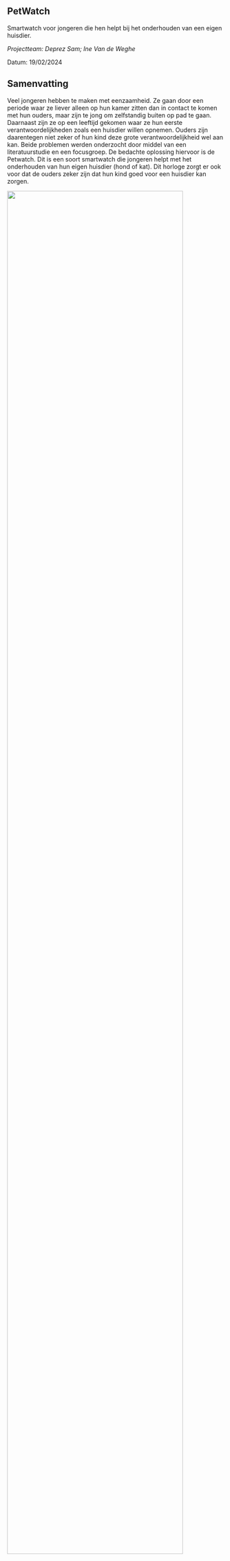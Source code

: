 
## PetWatch

Smartwatch voor jongeren die hen helpt bij het onderhouden van een eigen huisdier.

*Projectteam: Deprez Sam; Ine Van de Weghe*

Datum: 19/02/2024
<br>

## Samenvatting
<p>Veel jongeren hebben te maken met eenzaamheid. Ze gaan door een periode waar ze
liever alleen op hun kamer zitten dan in contact te komen met hun ouders, maar zijn te
jong om zelfstandig buiten op pad te gaan. Daarnaast zijn ze op een leeftijd gekomen waar
ze hun eerste verantwoordelijkheden zoals een huisdier willen opnemen. Ouders zijn
daarentegen niet zeker of hun kind deze grote verantwoordelijkheid wel aan kan.
Beide problemen werden onderzocht door middel van een literatuurstudie en een
focusgroep. De bedachte oplossing hiervoor is de Petwatch. Dit is een soort smartwatch
die jongeren helpt met het onderhouden van hun eigen huisdier (hond of kat). Dit horloge
zorgt er ook voor dat de ouders zeker zijn dat hun kind goed voor een huisdier kan zorgen.</p> 

<p>
  <img src="https://github.com/SamDeprez/UCD_SEM1/assets/152390104/73eb2060-eb53-447e-add5-afd3c3345255"  width="90%"/></br>
  <em>Figuur 1: De Petwatch</em>
  
</p>
<br>
## Introductie
<p>Het project is vertrokken uit de opdracht van: ‘Nature, Play en Tech’. De bedoeling is om
kinderen op een speelse manier meer in contact te laten komen met de natuur. Dit moet
gebeuren aan de hand van een slim product. Deze design
challenge richt zich op het raakvlak tussen natuur, spel en technologie.
Na het krijgen van de opdracht was het direct duidelijk rond welk thema er gewerkt zou
worden, namelijk huisdieren. Het is de speelse vriend van bijna ieder kind. Zeker tijdens de
pubertijd kampen veel jongeren met eenzaamheid en zouden ze wel een trouwe vriend
kunnen gebruiken. Door veranderingen in hun lichaam en denkwijze voelen veel jongeren
zich alleen en uitgesloten. Tieners hebben op deze leeftijd het liefst wat meer afstand van
hun ouders, maar zijn nog te jong om zelfstandig op pad te gaan met vrienden.
Jongeren van de eerste jaren van het middelbaar leren voor het eerste omgaan met
verantwoordelijkheden. “Ze proberen de regels te begrijpen en deze in verschillende
omgevingen toe te passen. Ze werken aan hun eigen onafhankelijkheid.”(Parenting
Montana 2021). Als de jongere zelf vindt dat hij of zij de verantwoordelijkheid van een
huisdier aankan, kan dit voor problemen zorgen als de ouders er anders over denken.
Het doel van het concept is een oplossing te geven voor beide problemen. Door het
verzorgen van een huisdier eenvoudiger te maken en ouders de controleer mogelijk te
geven, gaan ouders met meer vertrouwen “Ja!” kunnen zeggen op de vraag: “Mag ik een
eigen huisdier?”</p>
<br>
## Methodologie
<p>De methodologie die wordt gebruikt in het eerste semester sluit het best aan bij het
principe van de double diamond. Hierbij kan de eerste diamant de discovery fase
voorstellen waarbij er op zoek wordt gegaan naar een concept voor het probleem.
De tweede diamant is dan de definition fase waarin verschillende deelaspecten van
het proces worden uitgewerkt.</p>

<b>Max 400 woorden. Beschrijf je methodologie (enkel SEM1, zie les methodologie). Maak hierbij gebruik van een afbeelding om je tijdlijn weer te geven. Op deze tijdlijn moeten minimaal een tijdsincatie te zien zijn, moeten fasen te zien zijn en moeten activiteiten te zien zijn.</b>

 <br>
 
## Discovery
### Literature review
<p>Als eerste stap is er een literatuuronderzoek gedaan. Dit literature review dient om inzicht
te krijgen welke effecten huisdieren hebben op opgroeiende kinderen en jongeren.
Hier werd er gevonden dat onderzoek heeft aangetoond dat kinderen die opgroeiden in
een huishouden met honden later als volwassenen meer sociaal vaardig zijn. Er wordt
geopperd dat dieren de sociale interactie tussen mensen kunnen versterken. Empathie is
ook een belangrijk onderdeel van de sociale ontwikkeling bij kinderen. Door te zorgen voor
een huisdier leert het kind dat iedereen behoeftes en gevoelens heeft. Uit sommige studies
blijkt dat kinderen met huisdieren daardoor ook meer empathie naar hun medemens
tonen.</p>
  
<p>Huisdieren kunnen daarbij ook bijdragen aan een betere gezondheid. Alleen al het aaien
van een huisdier heeft een verlagend effect op de hartslag en de bloeddruk. Dit geldt voor
alle gezinsleden. Je wordt van een huisdier ontspannen en dit heeft een gunstig effect op
het immuunsysteem. Er zijn ook onderzoeken die aantonen dat als kinderen op jonge
leeftijd in aanraking komen met huisdieren, zij minder risico lopen op het ontwikkelen van
een allergie voor huisdieren.</p>
  
<p>Kinderen leren dankzij huisdieren ook dingen over het leven. Dieren leren kinderen over
voortplanting en geboorte, en over ziekte, ongelukken en dood. Voor veel kinderen is het
doodgaan of kwijtraken van een huisdier de eerste ervaring die ze hebben met de dood en
met rouw. Kinderen leren dat dood iets natuurlijks is dat hoort bij het leven.
Eén van de grootste voordelen is de gezelschap die je krijgt van een huisdier. De nood
aan gezelschap wordt alsmaar groter, want de eenzaamheid bij jongeren stijgt. Corona
speelt hierin een belangrijke rol. In 2021 zei 14 procent van de jongeren tussen 15 en 25
jaar zich sterk emotioneel eenzaam te voelen. In 2019, vlak voor het begin van de
coronacrisis, was dat nog 8 procent. De smartphoneverslaving bij jongeren speelt hierbij
een grote rol. Hét gouden advies blijft afwisseling, dan is er voldoende tegengewicht voor
het online leven. Een huisdier kan zorgen voor die afwisseling in het dagelijks leven.</p>

<p><b>Conclusies</b><br>
Doordat huisdieren zo een goede invloed hebben op kinderen. Er is een eerste concept
definieert.</p>

<p>Het is een opmaat gemaakte digitale versie van je eigen
huisdier die je helpt zorgdragen voor je werkelijke
huisdier. Die zal honger aantonen wanneer je je
daadwerkelijke hond moet voederen. Dit geldt ook als
de hond uitgelaten moet worden en zo veel meer. Op
die manier heb je steeds de zekerheid dat je beste
vriend de beste zorg krijgt. Dit betekent ook dat je de
digitale versie van je huisdier altijd dicht bij je hebt ook al
kan je even niet bij je echt huisdier zijn. Dit alles aan de
hand van een soort smartwatch waar je digitaal huisdier
permanent in leeft.</p>

<p>
  <img src="https://github.com/SamDeprez/UCD_SEM1/assets/152390104/ff0a5c67-1564-4499-9bbb-e8904187702b" />
  <img src="https://github.com/SamDeprez/UCD_SEM1/assets/152390104/c1b5df06-d4eb-40cc-95dc-888a1a738595" /></br>
  <em>Figuur 3: eerste concept</em> 
</p>




<p>Het huisdier reageert op basis van een op maat gemaakte agenda. Door middel van de
leeftijd, het ras, de allergieën en ziektes in te geven zal er een schema opgemaakt worden,
die rekening houdt met je weekelijkse gewoontes bv. School en hobby’s. Daarna kan je het
schema zelf nog optimaliseren. Het doel hiervan is jongeren meer zelfvertrouwen te geven
om zelf voor een dier te zorgen. Dit dient ook als een geruststelling voor de ouders. De
huisdieren zelf genieten natuurlijk ook van deze voordelen. Zij krijgen op maat gemaakte
zorg en een forever home.</p>

### Focus group
<p>Vervolgens is er een focusgroep gedaan die dient om inzicht te krijgen welke attitude
kinderen van 11-15 jaar hebben tegenover huisdieren en welke positieve of negatieve
effecten zij zelf ervaren. Zo kon er achterhaald worden of de gekozen doelgroep wel
interesse heeft om zelfstandig te zorgen voor een huisdier en wat hun mening is over het
concept. Dertien meisjes namen deel aan deze focusgroep.
Tijdens de focusgroep werden er twee soorten vragen gesteld, namelijk open vragen en
Ja/nee-vragen. Voor de open vragen moet de doelgroep hun antwoord opschrijven op een
post-it en vervolgens vooraan komen hangen onder de uitgeschreven vraag. Om te
antwoorden op de ja/nee-vragen moeten ze een groen kaartje in de lucht houden voor “Ja”
en een rood voor “Nee”.</p>

<p><b>Resultaten</b></br>
Uit de focusgroep met de meisjes kan geconcludeerd worden dat een duidelijke
meerderheid van de focusgroep al een huisdier heeft(12/13). Dit is positief aangezien de
zij beter de verantwoordelijkheden kunnen inschatten die nodig zijn om voor een huisdier
te zorgen, dan kinderen uit gezinnen zonder huisdier.
Bij de vragen “Wat vinden jullie het leukste aan een huisdier hebben?” en “Waarom willen
jullie zo graag een eigen huisdier?” hebben veel personen een antwoord gegeven in
verband met eenzaamheid. Deze jongeren, uit de eerste 3 jaren van het middelbaar,
bezitten allemaal een GSM en desondanks de verschillende soorten sociale media en
andere mogelijkheden tot communicatie, voelen zij zich toch eenzaam op zo een jonge
leeftijd. Dit is een eerste bevestiging dat beginnende pubers een nood hebben aan een
eigen huisdier.</p>
  
<p>Om te weten te komen of de gekozen doelgroep zelf interesse heeft in een eigen huisdier
werd de vraag gesteld “Wie heeft er allemaal al eens een eigen huisdier aan zijn ouders
gevraagd?”. Hierop antwoordde 9 van de 13 personen “ja”, wat meer is dan verwacht. Dit
toont aan dat de meerderheid een vraag heeft naar een eigen huisdier. Dit betekent nog
niet dat ze ook allemaal een huisdier krijgen. Hun ouders spelen in deze keuze een
beslissende rol. Wat opvallend is, is dat de meeste ouders niet mee instemt om hun kind
een eigen huisdier te geven. Dit komt vooral door hun gebrek aan vertrouwen in de
verantwoordelijkheid van hun kind zoals te zien is bij de antwoorden op de vraag “Wat
waren de antwoorden van jullie ouders?”. Ook al vindt 11 van de 13 personen in de
focusgroep zichzelf verantwoordelijk genoeg om zelf voor een eigen huisdier zorg te
dragen.</p>

<p>Na het voorstellen van de Petwatch, waren 11 van de 13 personen geruster om zelf een
huisdier te nemen en 9 personen zouden zo de Petwatch daadwerkelijk gebruiken. Dit wil
zeggen dat de doelgroep zelf interesse vertoont in het concept.
Of dat ouders rapper een eigen huisdier voor hun kind gaan goedkeuren weten we nog
niet? Het antwoord hierop weten we nog niet. Hiervoor moet er een interview gedaan
worden met de ouders in plaats van de doelgroep zelf, maar 5/13 van de jongeren denkt
dat ze door dit concept een grotere kans hebben om JA van hun ouders te krijgen.</p>

<p><b>Conclusies</b></br>
Er kan dus geconcludeerd worden dat de doelgroep daadwerkelijk geïnteresseerd is in de
Petwatch. Er moet nog een keuze worden gemaakt uit de verschillende soorten dieren
waarvoor dit concept mogelijk is. De 2 populairste dieren dat de focusgroep al heeft en/of
wilt zijn katten en honden. Dit zijn dan ook de 2 meest voorkomende de huisdieren in
België. Met deze informatie kan Petwatch met zelfzekerheid ontworpen worden.</p>

<br>

## Definition
<p>Voor de verdere uitwerking van de Petwatch zijn er 2 waves aan prototypes gemaakt met
elk een bijpassende gebruikerstest.</p>

### Wave 1
<p>De eerste wave aan prototypes dient om het uiterlijk van het product te bepalen.
Aangezien de Petwatch een soort smartwatch is waar de persoonlijke digitale versie van je
huisdier in leeft, bestaat het product zelf uit een armband en een scherm. Het materiaal
van deze armband en de vorm van het scherm moet nog gekozen worden. Dit zijn zeer
belangrijke beslissingen en om deze keuze te maken, hebben we de mening nodig van de
doelgroep. Hiervoor is er een focusgroep georganiseerd op 22/12/2023 waarbij tien
meisjes deelnemen tussen de 11-15 jaar. </p>

<p>
  <img src="https://github.com/SamDeprez/UCD_SEM1/assets/152390104/4951052c-2488-4dec-aceb-7938655cb9dc" /></br>
  <em>Figuur 4: Prototypes wave 1 (schermvorm + materiaal)</em> 
</p>



 <p><b>Focus group resultaten</b></br>
Als voorbereiding op de focusgroep moeten er verschillende soorten materialen
uitgekozen worden die als potentiële materiaalkeuze voor de armband dient. Die worden
dan versneden tot even grote staaltjes met in het midden een stukje Velcro aangenaaid.
Daarbij moeten er ook verschillende vormen houten blokjes worden gezaagd die dienen
als scherm van een smartwatch. Aan elk vormpje wordt er ook een stukje Velcro gelijmd.
Dit wordt zodanig gekozen dat alle houten schermpjes plakken op de materialen strookjes
om zo een realistische weergaven te hebben van de Petwatch.</p>

<p>Bij de keuze van de vorm voor het scherm van de smartwatch is de helft van de vormen
niet gekozen. Dit zijn ook de complexere vormen. De meerderheid van de focusgroep
heeft gekozen voor het afgerond vierkant. Daarbij heeft een groot deel gekozen voor het
ronde scherm.</p>
  
<p>Door deze resultaten hebben we besloten dat het ontwerp van het scherm op basis zal zijn
van een afgerond vierkant.</p>

<p>De doelgroep gaf ook aan dat ze een knop op de zijkant willen om het digitale huisdier te
activeren. Ook werd er een camera in het scherm voorgesteld om selfies te nemen met het
huisdier. Deze zaken gaan zeker en vast overwogen worden in ons ontwerpproces.</p> 

<p>In de keuze van materiaal is er een duidelijke winnaar te zien namelijk de gordel. Het is
een stevig materiaal dat er ook verzorgt uit ziet. Ze hebben hier goed over er nagedacht,
want ze waren aan het overleggen welke materialen het minst vuil worden.
De ontwerpkeuze van materiaal voor de band is dan ook snel gemaakt. Het zal een
stevige gordelband zijn die er hip uitziet.</p> 

<p>Bij de keuze van kleuren is er een grote verdeeldheid. Dit was ook te verwachten doordat
dit zeer subjectief is. Dit was ook de stap in de workshop waar de doelgroep het meest tijd
voor nodig had.</p>

<p>Hier is de ontwerpkeuze wat minder vanzelfsprekend. Doordat de vorige keuzes zo
eenduidig waren, kunnen er hier meerdere kleuren worden gekozen. Hiervoor zouden we
blauw, groen, rood en zwart kiezen. Als conclusie kunnen we besluiten dat er een collectie
zal uitgebracht worden van vier smartwatches met een zeer afgerond scherm in vier
verschillende kleuren namelijk blauw, groen, rood en zwart.</p>

<p><b>Conclusie</b></br>
Via de resultaten van dit onderzoek is er een collectie ontwikkeld.</p>
<p>
  <img src="https://github.com/SamDeprez/UCD_SEM1/assets/152390104/d78dfb43-c7c8-47a1-88a7-a444e80a0dd1" />
  <img src="https://github.com/SamDeprez/UCD_SEM1/assets/152390104/f6ea1922-875b-4d6d-94e0-557009444db9" />
  <img src="https://github.com/SamDeprez/UCD_SEM1/assets/152390104/c4f9ac5d-e23c-49db-bd3b-1e3a2a30e102" /></br>
  <em>Figuur 4: Prototypes wave 1 (schermvorm + materiaal)</em> 
</p>

### Wave 2

<p>De tweede wave aan prototypen richt zich meer op het digitale aspect van de Petwatch.
Het eindresultaat moet een efficiënt te gebruiken smartwatch zijn. Het is zeer belangrijk dat
de doelgroep de taken voor het onderhouden van een huisdier elke dag en op het juiste
moment uitvoert. Om dit te realiseren is er een eenvoudige structurele weergave nodig van
deze taken doorheen de dag. De beste manier van dit te doen is door het werken met een
soort van agenda/schema. Er zijn verschillende mogelijkheden hoe deze agenda er kan
uitzien. Daarbij moet er bij elke mogelijkheid rekening worden gehouden dat het te zien zal
zijn op een klein scherm van een smartwatch. Om de meest duidelijke layout te bepalen op
de Petwatch, moet er onderzoek worden uitgevoerd. Dit onderzoek gebeurd door een
focusgroep op 22/12/2023.</p>

<p>Als voorbereiding voor het onderzoek worden er verschillende mogelijkheden voor de
agenda opgesteld. Van elke mogelijkheid moet er dan ook een prototype van worden
gemaakt. Doordat de prototypes snel en eenvoudig moeten zijn, wordt een papieren versie
van de planning gemaakt. Er zijn drie verschillende prototypes:</p>



<p>Naast de agenda’s wordt er een uitgesneden houten vorm van een horloge gemaakt. Tijdens
de test worden de planningen bekeken door de vorm van het horloge. Dit maakt duidelijk dat
wanneer de agenda in het eindproduct wordt gebruikt, constant maar een klein deel ervan
zichtbaar is op het scherm. Acties zoals swipen in- en uitzoomen worden tijdens de test
vervangen door het verplaatsen van het horloge ten opzichte van de agenda.</p>

<p><b>Focus groep resultaten</b></br>
Tijdens de focusgroep zijn er 10 antwoorden ontvangen over de planningen.</p>

<p>Hier is zoals bij de test van het materiaal en vorm één duidelijke winnaar. De lay-out met
To-Do lijst in Time blocking heeft 90% van de stemmen. De redenen die voor deze lay-out
gegeven worden kunnen opgedeeld worden in drie groeperende redenen .</br>
1. De derde agenda is het meest overzichtelijk.</br>
2. Het is handig dat alles dicht bij elkaar staat.</br>
3. Het is handig dat ook andere activiteiten zoals hobby’s en school ook aangegeven zijn.</p>

<p><b>Conclusie</b></br>
Uit de test kwam een duidelijke winnaar naar voren: To-Do lijst in time blocking. Dit is dan
ook de lay-out die in het eindproduct zal worden gebruikt.</p>



### Doestellingen
Wat wilde je bereiken?
### Materiaal & methoden
Hoe onderzocht je dit? Wees volledig.
### Resultaten
Rapporteer over de resultaten (incl. foto's, quotes, analyseframeworks, ...)
### Conclusies & implicaties
Definieer de belangrijkste designbeslissingen

<br>

## Bill of materials
<p>Uit het onderzoek van wave 1 is het duidelijk dat gordel het favoriete materiaal is voor de
band van de Petwatch. Dit is dan ook de reden waarom het prototype ook dit materiaal zal
bevatten.</p>

<p>Het belangrijkste component van de smartwatch is natuurlijk het scherm. Online zijn er veel
schermen te vinden om je eigen smartwatch te maken met Arduino Uno of Raspberry Pi.
Het gekozen scherm is “ILI9341 LCD screen”. Dit scherm kan eenvoudig met een Arduino
Uno of een ESP32 aangestuurd worden. </p>

<P>Het scherm wordt aangestuurd met een ESP32. Dit heeft enkele voordelen op de Arduino
Uno. Deze microcontroller is kleiner en is dus eenvoudiger in het eindproduct te verwerken.
Daarnaast heeft het ook de mogelijkheid om met het internet te verbinden. Deze functie
kan nog van pas komen in het eindproduct doordat de smartwatch dan ook met een gsm
kan verbonden worden.</P>



<p>Door het 3D-printen van een verbindingsstuk die als houder dient voor de microcontoler en
het scherm, is het mogelijk de alles vast te hangen aan de gordel band.</p>

<br>

## Kritische reflectie
<p>In het eerst semester is er al veel aan het project gewerkt. Hierdoor is er een tussentijds
resultaat verkregen waar wij als studenten tevreden mee zijn. Wij geloven in dit project, en
geloven in goed eindresultaat. Alhoewel er door middel van een focusgroep 2 belangrijke
testen werden uitgevoerd, is er 1 test waarvoor er geen tijd meer is. Dit is de tamagotchi
test. Een test om te onderzoeken of jongeren wel degelijk een band kunnen vormen met
een digitaal huisdier. Het is jammer dat we deze test niet konden doen.</p>

<p>Naast een productieve eerste semester, was het ook een leerrijke. Dit komt doordat we
met twee verschillende personen aan eenzelfde project mogen werken. Door samen te
werken, leer je veel van een andere persoon. Elke persoon denkt anders na over
problemen waardoor je met verschillende ideeën en inzichten kunt werken. Samenwerken
toont dat een goede communicatie noodzakelijk is tussen ontwerpers om een goed
eindresultaat te bekomen.</p>

## Bronnen
Voeg je volledige bibliografie toe van bronnen naarwaar je verwees.

## Bijlagen
